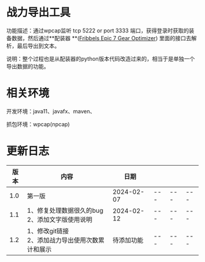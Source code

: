 # 战力导出工具

功能描述：通过wpcap监听 tcp 5222 or port 3333 端口，获得登录时获取的装备数据，然后通过**配装器
**([Fribbels Epic 7 Gear Optimizer](https://github.com/fribbels/Fribbels-Epic-7-Optimizer#rating-filters))
里面的接口去解析，最后导出到文本。

说明：整个过程也是从配装器的python版本代码改造过来的，相当于是单独一个导出数据的功能。

# 相关环境

开发环境：java11、javafx、maven、

抓包环境：wpcap(npcap)

# 更新日志

| 版本  | 内容                              | 日期         |     |     |     |
|-----|---------------------------------|------------|-----|-----|-----|
| 1.0 | 第一版                             | 2024-02-07 | --- | --- | --- |
| 1.1 | 1、修复处理数据很久的bug<br/>2、添加文字版使用说明  | 2024-02-12 | --- | --- | --- |
| 1.2 | 1、修改git链接<br/>2、添加战力导出使用次数累计和展示 | 待添加功能      | --- | --- | --- |

